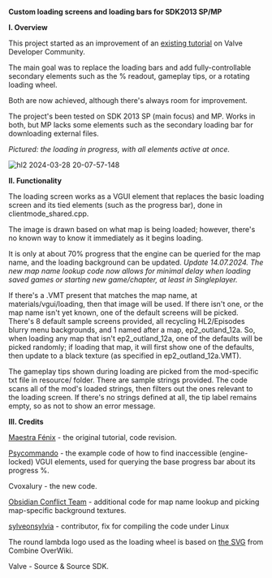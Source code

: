 **Custom loading screens and loading bars for SDK2013 SP/MP**

**I. Overview**

This project started as an improvement of an <a href="https://developer.valvesoftware.com/wiki/Custom_loading_screen">existing tutorial</a> on Valve Developer Community.

The main goal was to replace the loading bars and add fully-controllable secondary elements such as the % readout, gameplay tips, or a rotating loading wheel.

Both are now achieved, although there's always room for improvement.

The project's been tested on SDK 2013 SP (main focus) and MP. Works in both, but MP lacks some elements such as the secondary loading bar for downloading external files. 

*Pictured: the loading in progress, with all elements active at once.*

![hl2 2024-03-28 20-07-57-148](https://github.com/Cvoxalury/sdk2013-custom-loading-screens/assets/5245025/aea20925-5e4d-4b09-9065-63eeee5b6d7c)

**II. Functionality**

The loading screen works as a VGUI element that replaces the basic loading screen and its tied elements (such as the progress bar), done in clientmode_shared.cpp. 

The image is drawn based on what map is being loaded; however, there's no known way to know it immediately as it begins loading.

It is only at about 70% progress that the engine can be queried for the map name, and the loading background can be updated. 
*Update 14.07.2024. The new map name lookup code now allows for minimal delay when loading saved games or starting new game/chapter, at least in Singleplayer.*

If there's a .VMT present that matches the map name, at materials/vgui/loading, then that image will be used. If there isn't one, or the map name isn't yet known,
one of the default screens will be picked. There's 8 default sample screens provided, all recycling HL2/Episodes blurry menu backgrounds, and 1 named after a map,
ep2_outland_12a. So, when loading any map that isn't ep2_outland_12a, one of the defaults will be picked randomly; if loading that map, it will first show one of the
defaults, then update to a black texture (as specified in ep2_outland_12a.VMT).

The gameplay tips shown during loading are picked from the mod-specific txt file in resource/ folder. There are sample strings provided. The code scans all of the mod's loaded strings, then filters out the ones relevant to the loading screen. If there's no strings defined at all, the tip
label remains empty, so as not to show an error message.

**III. Credits**

<a href="https://github.com/MaestroFenix">Maestra Fénix</a> - the original tutorial, code revision.

<a href="https://developer.valvesoftware.com/wiki/User:Psycommando/VGUI_OverrideTest">Psycommando</a> - the example code of how to find inaccessible (engine-locked) VGUI elements,
used for querying the base progress bar about its progress %.

Cvoxalury - the new code.

<a href="https://www.obsidianconflict.net/">Obsidian Conflict Team</a> - additional code for map name lookup and picking map-specific background textures.

<a href="https://github.com/sylveonsylvia">sylveonsylvia</a> - contributor, fix for compiling the code under Linux

The round lambda logo used as the loading wheel is based on <a href="https://combineoverwiki.net/wiki/File:Lambda_logo.svg">the SVG</a> from Combine OverWiki.

Valve - Source & Source SDK.
